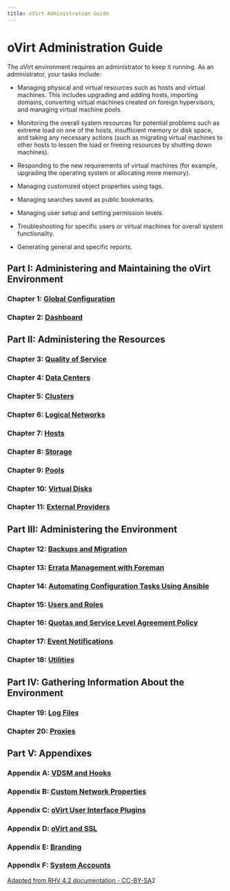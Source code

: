 ```yaml
---
title: oVirt Administration Guide
---
```


# oVirt Administration Guide

The oVirt environment requires an administrator to keep it running. As an administrator, your tasks include:

* Managing physical and virtual resources such as hosts and virtual machines. This includes upgrading and adding hosts, importing domains, converting virtual machines created on foreign hypervisors, and managing virtual machine pools.

* Monitoring the overall system resources for potential problems such as extreme load on one of the hosts, insufficient memory or disk space, and taking any necessary actions (such as migrating virtual machines to other hosts to lessen the load or freeing resources by shutting down machines).

* Responding to the new requirements of virtual machines (for example, upgrading the operating system or allocating more memory).

* Managing customized object properties using tags.

* Managing searches saved as public bookmarks.

* Managing user setup and setting permission levels.

* Troubleshooting for specific users or virtual machines for overall system functionality.

* Generating general and specific reports.

## Part I: Administering and Maintaining the oVirt Environment

### Chapter 1: [Global Configuration](../chap-Global_Configuration)

### Chapter 2: [Dashboard](../chap-System_Dashboard)

## Part II: Administering the Resources

### Chapter 3: [Quality of Service](../chap-Quality_of_Service)

### Chapter 4: [Data Centers](../chap-Data_Centers)

### Chapter 5: [Clusters](../chap-Clusters)

### Chapter 6: [Logical Networks](../chap-Logical_Networks)

### Chapter 7: [Hosts](../chap-Hosts)

### Chapter 8: [Storage](../chap-Storage)

### Chapter 9:  [Pools](../chap-Pools)

### Chapter 10: [Virtual Disks](../chap-Virtual_Machine_Disks)

### Chapter 11: [External Providers](../chap-External_Providers)

## Part III: Administering the Environment

### Chapter 12: [Backups and Migration](../chap-Backups_and_Migration)

### Chapter 13: [Errata Management with Foreman](../chap-Errata_Management_with_Foreman)

### Chapter 14: [Automating Configuration Tasks Using Ansible](../chap-Automating_Configuration_Tasks_Using_Ansible)

### Chapter 15: [Users and Roles](../chap-Users_and_Roles)

### Chapter 16: [Quotas and Service Level Agreement Policy](../chap-Quotas_and_Service_Level_Agreement_Policy)

### Chapter 17: [Event Notifications](../chap-Event_Notifications)

### Chapter 18: [Utilities](../chap-Utilities)

## Part IV: Gathering Information About the Environment

### Chapter 19: [Log Files](../chap-Log_Files)

### Chapter 20: [Proxies](../chap-Proxies)

## Part V: Appendixes

### Appendix A: [VDSM and Hooks](../appe-VDSM_and_Hooks)

### Appendix B: [Custom Network Properties](../appe-Custom_Network_Properties)

### Appendix C: [oVirt User Interface Plugins](../appe-oVirt_User_Interface_Plugins)

### Appendix D: [oVirt and SSL](../appe-oVirt_and_SSL)

### Appendix E: [Branding](../appe-Branding)

### Appendix F: [System Accounts](../appe-System_Accounts)

[Adapted from RHV 4.2 documentation - CC-BY-SA](https://access.redhat.com/documentation/en-us/red_hat_virtualization/4.2/html/administration_guide/part-administering_and_maintaining_the_red_hat_virtualization_environment)2
